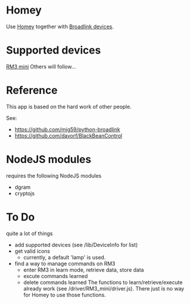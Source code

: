 # Homey

Use [Homey](https://www.athom.com/) together with [Broadlink devices](http://www.ibroadlink.com/).


# Supported devices

[RM3 mini](http://www.ibroadlink.com/rmMini3/)
Others will follow...


# Reference

This app is based on the hard work of other people.

See:
- https://github.com/mjg59/python-broadlink
- https://github.com/davorf/BlackBeanControl


# NodeJS modules

requires the following NodeJS modules
- dgram
- cryptojs


# To Do

quite a lot of things
- add supported devices (see /lib/DeviceInfo for list)
- get valid icons 
   + currently, a default 'lamp' is used.
- find a way to manage commands on RM3
   + enter RM3 in learn mode, retrieve data, store data
   + excute commands learned
   + delete commands learned
  The functions to learn/retrieve/execute already work
  (see /driver/RM3_mini/driver.js). There just is no way for
  Homey to use those functions.


